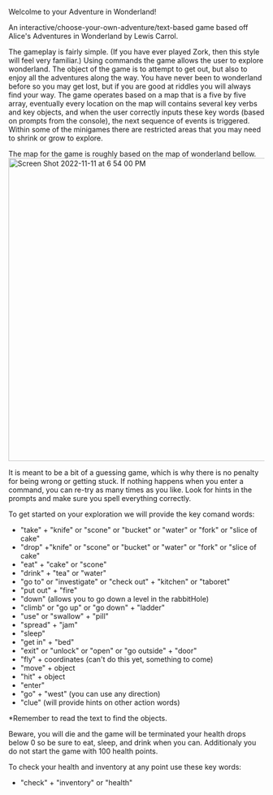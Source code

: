 Welcolme to your Adventure in Wonderland!

An interactive/choose-your-own-adventure/text-based game based off Alice's Adventures in Wonderland by Lewis Carrol.

The gameplay is fairly simple. (If you have ever played Zork, then this style will feel very familiar.) Using commands the game allows the user to explore wonderland. The object of the game is to attempt to get out, but also to enjoy all the adventures along the way. You have never been to wonderland before so you may get lost, but if you are good at riddles you will always find your way. The game operates based on a map that is a five by five array, eventually every location on the map will contains several key verbs and key objects, and when the user correctly inputs these key words (based on prompts from the console), the next sequence of events is triggered. Within some of the minigames there are restricted areas that you may need to shrink or grow to explore.

The map for the game is roughly based on the map of wonderland bellow.
<img width="597" alt="Screen Shot 2022-11-11 at 6 54 00 PM" src="https://user-images.githubusercontent.com/112956848/208494466-a81d113e-4b1e-4bf0-8480-4c666f364ede.png">

It is meant to be a bit of a guessing game, which is why there is no penalty for being wrong or getting stuck. If nothing happens when you enter a command, you can re-try as many times as you like. Look for hints in the prompts and make sure you spell everything correctly.

To get started on your exploration we will provide the key comand words:
 - "take" + "knife" or "scone" or "bucket" or "water" or "fork" or "slice of cake"
 - "drop" +"knife" or "scone" or "bucket" or "water" or "fork" or "slice of cake"
 - "eat" + "cake" or "scone"
 - "drink" + "tea" or "water"
 - "go to" or "investigate" or "check out" + "kitchen" or "taboret"
 - "put out" + "fire"
 - "down" (allows you to go down a level in the rabbitHole)
 - "climb" or "go up" or "go down" + "ladder"
 - "use" or "swallow" + "pill"
 - "spread" + "jam"
 - "sleep"
 - "get in" + "bed"
 - "exit" or "unlock" or "open" or "go outside" + "door"
 - "fly" + coordinates (can't do this yet, something to come)
 - "move" + object
 - "hit" + object
 - "enter"
 - "go" + "west" (you can use any direction)
 - "clue" (will provide hints on other action words)

*Remember to read the text to find the objects.

Beware, you will die and the game will be terminated your health drops below 0 so be sure to eat, sleep, and drink when you can. Additionaly you do not start the game with 100 health points.

To check your health and inventory at any point use these key words:
 - "check" + "inventory" or "health"
